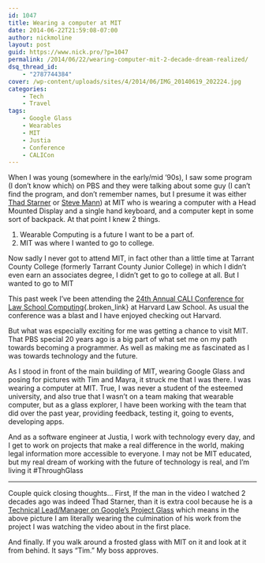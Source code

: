 ```yaml
---
id: 1047
title: Wearing a computer at MIT
date: 2014-06-22T21:59:08-07:00
author: nickmoline
layout: post
guid: https://www.nick.pro/?p=1047
permalink: /2014/06/22/wearing-computer-mit-2-decade-dream-realized/
dsq_thread_id:
    - "2787744384"
cover: /wp-content/uploads/sites/4/2014/06/IMG_20140619_202224.jpg
categories:
    - Tech
    - Travel
tags:
    - Google Glass
    - Wearables
    - MIT
    - Justia
    - Conference
    - CALICon
---
```

When I was young (somewhere in the early/mid &#8217;90s), I saw some program (I don&#8217;t know which) on PBS and they were talking about some guy (I can&#8217;t find the program, and don&#8217;t remember names, but I presume it was either [Thad Starner](http://www.media.mit.edu/wearables/lizzy/timeline.html#1993a) or [Steve Mann](http://www.media.mit.edu/wearables/lizzy/timeline.html#1994d)) at MIT who is wearing a computer with a Head Mounted Display and a single hand keyboard, and a computer kept in some sort of backpack.  At that point I knew 2 things.

<!--more-->

1. Wearable Computing is a future I want to be a part of.
2. MIT was where I wanted to go to college.

Now sadly I never got to attend MIT, in fact other than a little time at Tarrant County College (formerly Tarrant County Junior College) in which I didn&#8217;t even earn an associates degree, I didn&#8217;t get to go to college at all.  But I wanted to go to MIT

<a href="{{ site.baseurl }}/wp-content/uploads/sites/4/2014/06/image1.jpg"><amp-img src="{{ site.baseurl }}/wp-content/uploads/sites/4/2014/06/image1.jpg" alt="A free law coalition sign at #CALICon14" class="wp-image-1057" width="2048" height="1504" layout="responsive"></amp-img></a>

This past week I&#8217;ve been attending the [24th Annual CALI Conference for Law School Computing](http://conference.cali.org/2014/){.broken_link} at Harvard Law School. As usual the conference was a blast and I have enjoyed checking out Harvard.

But what was especially exciting for me was getting a chance to visit MIT. That PBS special 20 years ago is a big part of what set me on my path towards becoming a programmer. As well as making me as fascinated as I was towards technology and the future.

<a href="{{ site.baseurl }}/wp-content/uploads/sites/4/2014/06/IMG_20140619_202224.jpg"><amp-img src="{{ site.baseurl }}/wp-content/uploads/sites/4/2014/06/IMG_20140619_202224.jpg" alt="Nick at MIT" class="wp-image-1651" width="3264" height="2448" layout="responsive"></amp-img></a>

As I stood in front of the main building of MIT, wearing Google Glass and posing for pictures with Tim and Mayra, it struck me that I was there. I was wearing a computer at MIT. True, I was never a student of the esteemed university, and also true that I wasn&#8217;t on a team making that wearable computer, but as a glass explorer, I have been working with the team that did over the past year, providing feedback, testing it, going to events, developing apps.

And as a software engineer at Justia, I work with technology every day, and I get to work on projects that make a real difference in the world, making legal information more accessible to everyone. I may not be MIT educated, but my real dream of working with the future of technology is real, and I&#8217;m living it #ThroughGlass

<hr class="wp-block-separator" />

Couple quick closing thoughts&#8230; First, If the man in the video I watched 2 decades ago was indeed Thad Starner, than it is extra cool because he is a [Technical Lead/Manager on Google&#8217;s Project Glass](http://www.cc.gatech.edu/home/thad/) which means in the above picture I am literally wearing the culmination of his work from the project I was watching the video about in the first place.

<a href="{{ site.baseurl }}/wp-content/uploads/sites/4/2014/06/image2.jpg"><amp-img src="{{ site.baseurl }}/wp-content/uploads/sites/4/2014/06/image2.jpg" alt="This place was made for Tim" class="wp-image-1061" width="2048" height="1504" layout="responsive"></amp-img></a>

And finally. If you walk around a frosted glass with MIT on it and look at it from behind. It says &#8220;Tim.&#8221; My boss approves.